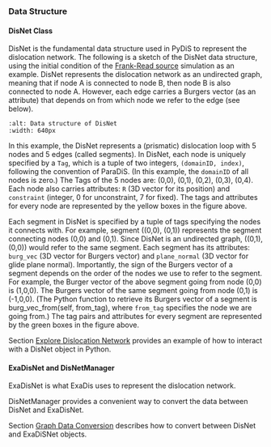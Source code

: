 ### Data Structure


#### DisNet Class
DisNet is the fundamental data structure used in PyDiS to represent the dislocation network.  The following is a sketch of the DisNet data structure, using the initial condition of the [Frank-Read source](../tutorials/frank_read_src/frank_read_src_by_python.md) simulation as an example.  DisNet represents the dislocation network as an undirected graph, meaning that if node A is connected to node B, then node B is also connected to node A.  However, each edge carries a Burgers vector (as an attribute) that depends on from which node we refer to the edge (see below).
```{figure} DisNet_data_struct.png
:alt: Data structure of DisNet
:width: 640px
```
In this example, the DisNet represents a (prismatic) dislocation loop with 5 nodes and 5 edges (called segments).  In DisNet, each node is uniquely specified by a ```Tag```, which is a tuple of two integers, ```(domainID, index)```, following the convention of ParaDiS.  (In this example, the ```domainID``` of all nodes is zero.)  The Tags of the 5 nodes are: (0,0), (0,1), (0,2), (0,3), (0,4).  Each node also carries attributes: ```R``` (3D vector for its position) and ```constraint``` (integer, 0 for unconstraint, 7 for fixed).  The tags and attributes for every node are represented by the yellow boxes in the figure above.

Each segment in DisNet is specified by a tuple of tags specifying the nodes it connects with.  For example, segment ((0,0), (0,1)) represents the segment connecting nodes (0,0) and (0,1).  Since DisNet is an undirected graph, ((0,1), (0,0)) would refer to the same segment.  Each segment has its attributes: ```burg_vec``` (3D vector for Burgers vector) and ```plane_normal``` (3D vector for glide plane normal).  Importantly, the sign of the Burgers vector of a segment depends on the order of the nodes we use to refer to the segment.  For example, the Burger vector of the above segment going from node (0,0) is (1,0,0).  The Burgers vector of the same segment going from node (0,1) is (-1,0,0).  (The Python function to retrieve its Burgers vector of a segment is burg_vec_from(self, from_tag), where ```from_tag``` specifies the node we are going from.)  The tag pairs and attributes for every segment are represented by the green boxes in the figure above.

Section [Explore Dislocation Network](../tutorials/frank_read_src/frank_read_src_by_python.md#explore-dislocation-network) provides an example of how to interact with a DisNet object in Python.

#### ExaDisNet and DisNetManager
ExaDisNet is what ExaDis uses to represent the dislocation network.

DisNetManager provides a convenient way to convert the data between DisNet and ExaDisNet.

Section [Graph Data Conversion](../tutorials/frank_read_src/graph_data_conversion.md) describes how to convert between DisNet and ExaDiSNet objects.
